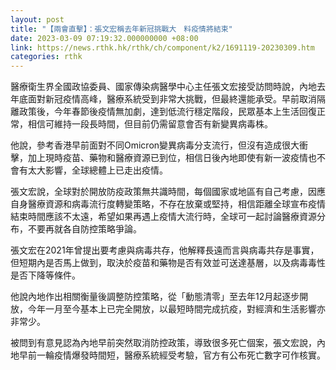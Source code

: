 ```yaml
---
layout: post
title: "【兩會直擊】：張文宏稱去年新冠挑戰大　料疫情將結束"
date: 2023-03-09 07:19:32.000000000 +08:00
link: https://news.rthk.hk/rthk/ch/component/k2/1691119-20230309.htm
categories: rthk
---
```


醫療衛生界全國政協委員、國家傳染病醫學中心主任張文宏接受訪問時說，內地去年底面對新冠疫情高峰，醫療系統受到非常大挑戰，但最終還能承受。早前取消隔離政策後，今年春節後疫情無加劇，達到低流行穩定階段，民眾基本上生活回復正常，相信可維持一段長時間，但目前仍需留意會否有新變異病毒株。

他說，參考香港早前面對不同Omicron變異病毒分支流行，但沒有造成很大衝擊，加上現時疫苗、藥物和醫療資源已到位，相信日後內地即使有新一波疫情也不會有太大影響，全球總體上已走出疫情。

張文宏說，全球對於開放防疫政策無共識時間，每個國家或地區有自己考慮，因應自身醫療資源和病毒流行度轉變策略，不存在放棄或堅持，相信距離全球宣布疫情結束時間應該不太遠，希望如果再遇上疫情大流行時，全球可一起討論醫療資源分布，不要再就各自防控策略爭論。

張文宏在2021年曾提出要考慮與病毒共存，他解釋長遠而言與病毒共存是事實，但短期內是否馬上做到，取決於疫苗和藥物是否有效並可送達基層，以及病毒毒性是否下降等條件。

他說內地作出相關衡量後調整防控策略，從「動態清零」至去年12月起逐步開放，今年一月至今基本上已完全開放，以最短時間完成抗疫，對經濟和生活影響亦非常少。

被問到有意見認為內地早前突然取消防控政策，導致很多死亡個案，張文宏說，內地早前一輪疫情爆發時間短，醫療系統經受考驗，官方有公布死亡數字可作核實。
